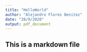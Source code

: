 ```yaml
---
title: "HelloWorld"
author: "Alejandro Flores Benitez"
date: "28/9/2020"
output: pdf_document
---
```


## This is a markdown file